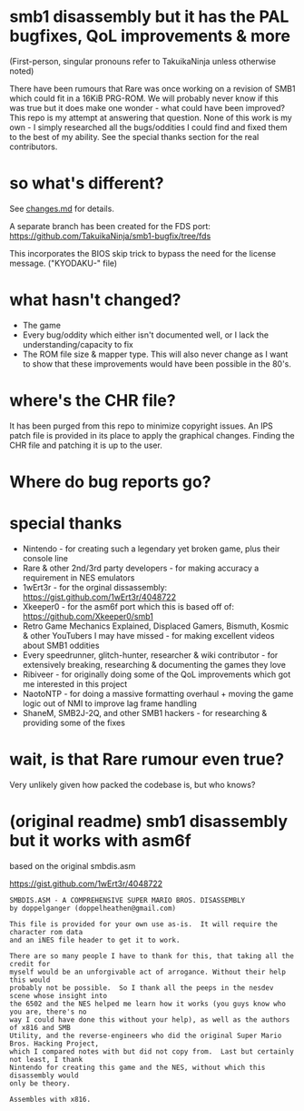 smb1 disassembly but it has the PAL bugfixes, QoL improvements & more
========================================
(First-person, singular pronouns refer to TakuikaNinja unless otherwise noted)

There have been rumours that Rare was once working on a revision of SMB1 which could fit in a 16KiB PRG-ROM. We will probably never know if this was true but it does make one wonder - what could have been improved? This repo is my attempt at answering that question. 
None of this work is my own - I simply researched all the bugs/oddities I could find and fixed them to the best of my ability. See the special thanks section for the real contributors. 

so what's different?
========================================
See [changes.md](changes.md) for details. 

A separate branch has been created for the FDS port: https://github.com/TakuikaNinja/smb1-bugfix/tree/fds

This incorporates the BIOS skip trick to bypass the need for the license message. ("KYODAKU-" file)

what hasn't changed?
========================================
- The game
- Every bug/oddity which either isn't documented well, or I lack the understanding/capacity to fix 
- The ROM file size & mapper type. This will also never change as I want to show that these improvements would have been possible in the 80's. 

where's the CHR file?
========================================
It has been purged from this repo to minimize copyright issues. An IPS patch file is provided in its place to apply the graphical changes. 
Finding the CHR file and patching it is up to the user. 

Where do bug reports go?
==========

special thanks
========================================
- Nintendo - for creating such a legendary yet broken game, plus their console line
- Rare & other 2nd/3rd party developers - for making accuracy a requirement in NES emulators
- 1wErt3r - for the orginal dissassembly: https://gist.github.com/1wErt3r/4048722
- Xkeeper0 - for the asm6f port which this is based off of: https://github.com/Xkeeper0/smb1
- Retro Game Mechanics Explained, Displaced Gamers, Bismuth, Kosmic & other YouTubers I may have missed - for making excellent videos about SMB1 oddities
- Every speedrunner, glitch-hunter, researcher & wiki contributor - for extensively breaking, researching & documenting the games they love
- Ribiveer - for originally doing some of the QoL improvements which got me interested in this project
- NaotoNTP - for doing a massive formatting overhaul + moving the game logic out of NMI to improve lag frame handling
- ShaneM, SMB2J-2Q, and other SMB1 hackers - for researching & providing some of the fixes

wait, is that Rare rumour even true?
========================================
Very unlikely given how packed the codebase is, but who knows?

(original readme) smb1 disassembly but it works with asm6f
========================================

based on the original smbdis.asm

https://gist.github.com/1wErt3r/4048722

	SMBDIS.ASM - A COMPREHENSIVE SUPER MARIO BROS. DISASSEMBLY
	by doppelganger (doppelheathen@gmail.com)

	This file is provided for your own use as-is.  It will require the character rom data
	and an iNES file header to get it to work.

	There are so many people I have to thank for this, that taking all the credit for
	myself would be an unforgivable act of arrogance. Without their help this would
	probably not be possible.  So I thank all the peeps in the nesdev scene whose insight into
	the 6502 and the NES helped me learn how it works (you guys know who you are, there's no 
	way I could have done this without your help), as well as the authors of x816 and SMB 
	Utility, and the reverse-engineers who did the original Super Mario Bros. Hacking Project, 
	which I compared notes with but did not copy from.  Last but certainly not least, I thank
	Nintendo for creating this game and the NES, without which this disassembly would
	only be theory.

	Assembles with x816.
